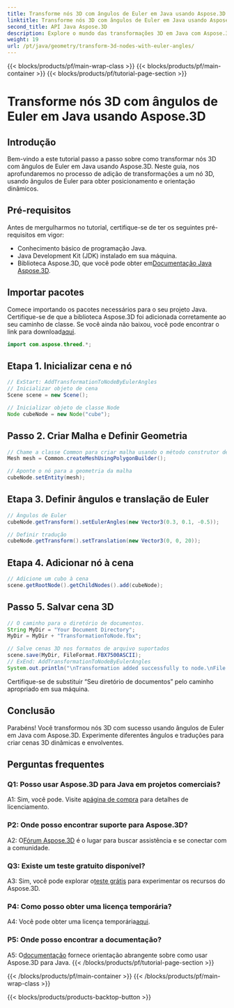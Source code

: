 ```yaml
---
title: Transforme nós 3D com ângulos de Euler em Java usando Aspose.3D
linktitle: Transforme nós 3D com ângulos de Euler em Java usando Aspose.3D
second_title: API Java Aspose.3D
description: Explore o mundo das transformações 3D em Java com Aspose.3D. Siga nosso guia passo a passo para adicionar ângulos de Euler dinâmicos aos seus nós 3D.
weight: 19
url: /pt/java/geometry/transform-3d-nodes-with-euler-angles/
---
```


{{< blocks/products/pf/main-wrap-class >}}
{{< blocks/products/pf/main-container >}}
{{< blocks/products/pf/tutorial-page-section >}}

# Transforme nós 3D com ângulos de Euler em Java usando Aspose.3D

## Introdução

Bem-vindo a este tutorial passo a passo sobre como transformar nós 3D com ângulos de Euler em Java usando Aspose.3D. Neste guia, nos aprofundaremos no processo de adição de transformações a um nó 3D, usando ângulos de Euler para obter posicionamento e orientação dinâmicos.

## Pré-requisitos

Antes de mergulharmos no tutorial, certifique-se de ter os seguintes pré-requisitos em vigor:

- Conhecimento básico de programação Java.
- Java Development Kit (JDK) instalado em sua máquina.
-  Biblioteca Aspose.3D, que você pode obter em[Documentação Java Aspose.3D](https://reference.aspose.com/3d/java/).

## Importar pacotes

 Comece importando os pacotes necessários para o seu projeto Java. Certifique-se de que a biblioteca Aspose.3D foi adicionada corretamente ao seu caminho de classe. Se você ainda não baixou, você pode encontrar o link para download[aqui](https://releases.aspose.com/3d/java/).

```java
import com.aspose.threed.*;
```

## Etapa 1. Inicializar cena e nó

```java
// ExStart: AddTransformationToNodeByEulerAngles
// Inicializar objeto de cena
Scene scene = new Scene();

// Inicializar objeto de classe Node
Node cubeNode = new Node("cube");
```

## Passo 2. Criar Malha e Definir Geometria

```java
// Chame a classe Common para criar malha usando o método construtor de polígono para definir a instância da malha
Mesh mesh = Common.createMeshUsingPolygonBuilder();

// Aponte o nó para a geometria da malha
cubeNode.setEntity(mesh);
```

## Etapa 3. Definir ângulos e translação de Euler

```java
// Ângulos de Euler
cubeNode.getTransform().setEulerAngles(new Vector3(0.3, 0.1, -0.5));

// Definir tradução
cubeNode.getTransform().setTranslation(new Vector3(0, 0, 20));
```

## Etapa 4. Adicionar nó à cena

```java
// Adicione um cubo à cena
scene.getRootNode().getChildNodes().add(cubeNode);
```

## Passo 5. Salvar cena 3D

```java
// O caminho para o diretório de documentos.
String MyDir = "Your Document Directory";
MyDir = MyDir + "TransformationToNode.fbx";

// Salve cenas 3D nos formatos de arquivo suportados
scene.save(MyDir, FileFormat.FBX7500ASCII);
// ExEnd: AddTransformationToNodeByEulerAngles
System.out.println("\nTransformation added successfully to node.\nFile saved at " + MyDir);
```

Certifique-se de substituir “Seu diretório de documentos” pelo caminho apropriado em sua máquina.

## Conclusão

Parabéns! Você transformou nós 3D com sucesso usando ângulos de Euler em Java com Aspose.3D. Experimente diferentes ângulos e traduções para criar cenas 3D dinâmicas e envolventes.

## Perguntas frequentes

### Q1: Posso usar Aspose.3D para Java em projetos comerciais?

 A1: Sim, você pode. Visite a[página de compra](https://purchase.aspose.com/buy) para detalhes de licenciamento.

### P2: Onde posso encontrar suporte para Aspose.3D?

 A2: O[Fórum Aspose.3D](https://forum.aspose.com/c/3d/18) é o lugar para buscar assistência e se conectar com a comunidade.

### Q3: Existe um teste gratuito disponível?

 A3: Sim, você pode explorar o[teste grátis](https://releases.aspose.com/) para experimentar os recursos do Aspose.3D.

### P4: Como posso obter uma licença temporária?

 A4: Você pode obter uma licença temporária[aqui](https://purchase.aspose.com/temporary-license/).

### P5: Onde posso encontrar a documentação?

 A5: O[documentação](https://reference.aspose.com/3d/java/) fornece orientação abrangente sobre como usar Aspose.3D para Java.
{{< /blocks/products/pf/tutorial-page-section >}}

{{< /blocks/products/pf/main-container >}}
{{< /blocks/products/pf/main-wrap-class >}}

{{< blocks/products/products-backtop-button >}}
